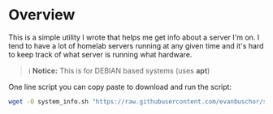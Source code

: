 
# Overview
This is a simple utility I wrote that helps me get info about a server I'm on. I tend to have a lot of homelab servers running at any given time and it's hard to keep track of what server is running what hardware.

> ℹ️ **Notice:** This is for DEBIAN based systems (uses **apt**)


One line script you can copy paste to download and run the script:
```sh
wget -O system_info.sh "https://raw.githubusercontent.com/evanbuschor/server-get/main/main.sh" && chmod +x system_info.sh && sudo ./system_info.sh
```